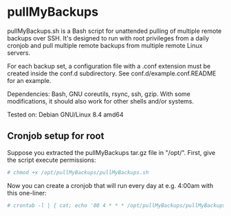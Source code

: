 # pullMyBackups
pullMyBackups.sh is a Bash script for unattended pulling of multiple remote backups over SSH. It's designed to run with root privileges from a daily cronjob and pull multiple remote backups from multiple remote Linux servers.

For each backup set, a configuration file with a .conf extension must be created inside the conf.d subdirectory. See conf.d/example.conf.README for an example.

Dependencies: Bash, GNU coreutils, rsync, ssh, gzip. With some modifications, it should also work for other shells and/or systems.

Tested on: Debian GNU/Linux 8.4 amd64

## Cronjob setup for root
Suppose you extracted the pullMyBackups tar.gz file in "/opt/". First, give the script execute permissions:
```bash
# chmod +x /opt/pullMyBackups/pullMyBackups.sh
```

Now you can create a cronjob that will run every day at e.g. 4:00am with this one-liner:
```bash
# crontab -l | { cat; echo '00 4 * * * /opt/pullMyBackups/pullMyBackups.sh'; } | crontab -
```
